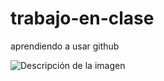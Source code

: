 # trabajo-en-clase
aprendiendo a usar github


![Descripción de la imagen](https://i.pinimg.com/564x/65/5f/5b/655f5b8001dce323df696212c07fbeda.jpg/800/600)



